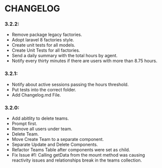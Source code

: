 # CHANGELOG

### 3.2.2:
- Remove package legacy factories.
- Adopt laravel 8 factories style.
- Create unit tests for all models.
- Create Unit Tests for all factories.
- Send a daily summary with the total hours by agent.
- Notify every thirty minutes if there are users with more than 8.75 hours.

### 3.2.1:
- Notify about active sessions passing the hours threshold.
- Put tests into the correct folder.
- Add Changelog.md File.

### 3.2.0:
- Add abitlity to delete teams.
- Prompt first.
- Remove all users under team.
- Delete Team.
- Move Create Team to a separate component.
- Separate Update and Delete Components.
- Refactor Teams Table after components were set as child.
- Fix Issue #1: Calling getData from the mount method was causing reactivity issues and relationships break in the teams collection.